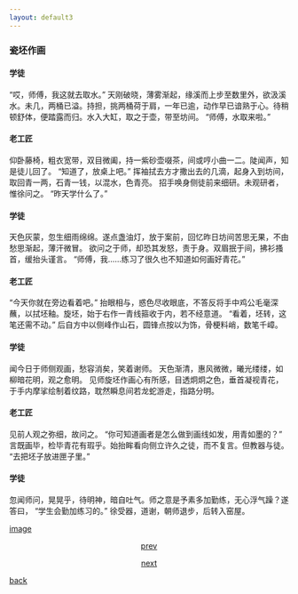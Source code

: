 ```yaml
---
layout: default3
---
```


### 瓷坯作画

#### 学徒
“哎，师傅，我这就去取水。”
天刚破晓，薄雾渐起，缘溪而上步至数里外，欲汲溪水。未几，两桶已溢。持担，挑两桶荷于肩，一年已逾，动作早已谙熟于心。待稍顿舒体，便踏露而归。水入大缸，取之于壶，带至坊间。
“师傅，水取来啦。”

#### 老工匠
仰卧藤椅，粗衣宽带，双目微阖，持一紫砂壶啜茶，间或哼小曲一二。陡闻声，知是徒儿回了。
“知道了，放桌上吧。”
挥袖拭去方才撒出去的几滴，起身入到坊间，取回青一两，石青一钱，以混水，色青亮。
招手唤身侧徒前来细研。未观研者，惟徐问之。
“昨天学什么了。”

#### 学徒
天色灰蒙，忽生细雨绵绵。遂点盏油灯，放于案前，回忆昨日坊间苦思无果，不由愁思渐起，薄汗微冒。
欲问之于师，却恐其发怒，责于身。双眉抿于间，拂衫搔首，缓抬头谨言。
“师傅，我……练习了很久也不知道如何画好青花。”

#### 老工匠
“今天你就在旁边看着吧。”
抬眼相与，惑色尽收眼底，不答反将手中鸡公毛毫深蘸，以拭坯釉。旋坯，始于右作一青线箍收于内，若不经意道。
“看着，坯转，这笔还需不动。”
后自方中以侧峰作山石，圆锋点按以为饰，骨梗料峭，数笔千嶂。

#### 学徒
闻今日于师侧观画，愁容消矣，笑着谢师。
天色渐清，惠风微微，曦光缕缕，如柳暗花明，观之愈明。
见师旋坯作画心有所感，目透炯炯之色，垂首凝视青花，于手内摩挲绘制着纹路，耽然瞬息间若龙蛇游走，指路分明。

#### 老工匠
见前人观之弥细，故问之。
“你可知道画者是怎么做到画线如发，用青如墨的？”
言既画毕，检毕青花有瑕乎。始抬眸看向侧立许久之徒，而不复言。但教器与徒。
“去把坯子放进匣子里。”

#### 学徒
忽闻师问，晃晃乎，待明神，暗自吐气。师之意是予素多加勤练，无心浮气躁？遂答曰，
“学生会勤加练习的。”
徐受器，道谢，朝师退步，后转入窑屋。


[image](https://raw.githubusercontent.com/UserT2019/UserT2019.github.io/master/assets/img/cpzh.png)


<p style="text-align:center"><a href="./dx-sndj.html">prev</a></p>

<p style="text-align:center"><a href="./zx-ct.html">next</a></p>

[back](./my-page.html)


